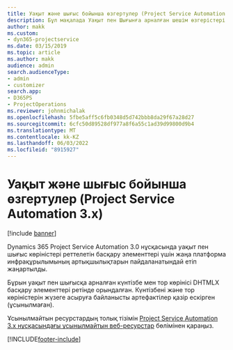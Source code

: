 ```yaml
---
title: Уақыт және шығыс бойынша өзгертулер (Project Service Automation 3.x)
description: Бұл мақалада Уақыт пен Шығынға арналған шешім өзгерістері туралы ақпарат берілген.
author: makk
ms.custom:
- dyn365-projectservice
ms.date: 03/15/2019
ms.topic: article
ms.author: makk
audience: admin
search.audienceType:
- admin
- customizer
search.app:
- D365PS
- ProjectOperations
ms.reviewer: johnmichalak
ms.openlocfilehash: 5fbe5aff5c6fb0348d5d742bbb8da29f67a28d27
ms.sourcegitcommit: 6cfc50d89528df977a8f6a55c1ad39d99800d9b4
ms.translationtype: MT
ms.contentlocale: kk-KZ
ms.lasthandoff: 06/03/2022
ms.locfileid: "8915927"
---
```

# <a name="time-and-expense-changes-project-service-automation-3x"></a>Уақыт және шығыс бойынша өзгертулер (Project Service Automation 3.x)

[!include [banner](../../includes/psa-now-project-operations.md)]

Dynamics 365 Project Service Automation 3.0 нұсқасында уақыт пен шығыс көріністері реттелетін басқару элементтері үшін жаңа платформа инфрақұрылымының артықшылықтарын пайдаланатындай етіп жаңартылды.

Бұрын уақыт пен шығысқа арналған күнтізбе мен тор көрінісі DHTMLX басқару элементтері ретінде орындалған. Күнтізбені және тор көріністерін жүзеге асыруға байланысты артефактілер қазір ескірген (ұсынылмаған).

Ұсынылмайтын ресурстардың толық тізімін [Project Service Automation 3.x нұсқасындағы ұсынылмайтын веб-ресурстар](web-resources-deprecated-v3.x.md) бөлімінен қараңыз.


[!INCLUDE[footer-include](../../includes/footer-banner.md)]
